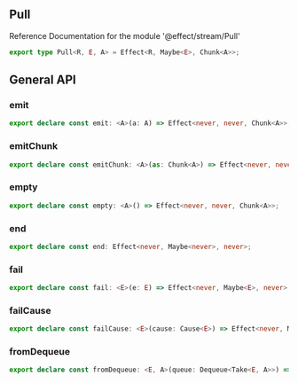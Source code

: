 ## Pull

Reference Documentation for the module '@effect/stream/Pull'

```ts
export type Pull<R, E, A> = Effect<R, Maybe<E>, Chunk<A>>;
```

## General API

### emit

```ts
export declare const emit: <A>(a: A) => Effect<never, never, Chunk<A>>;
```

### emitChunk

```ts
export declare const emitChunk: <A>(as: Chunk<A>) => Effect<never, never, Chunk<A>>;
```

### empty

```ts
export declare const empty: <A>() => Effect<never, never, Chunk<A>>;
```

### end

```ts
export declare const end: Effect<never, Maybe<never>, never>;
```

### fail

```ts
export declare const fail: <E>(e: E) => Effect<never, Maybe<E>, never>;
```

### failCause

```ts
export declare const failCause: <E>(cause: Cause<E>) => Effect<never, Maybe<E>, never>;
```

### fromDequeue

```ts
export declare const fromDequeue: <E, A>(queue: Dequeue<Take<E, A>>) => Effect<never, Maybe<E>, Chunk<A>>;
```

